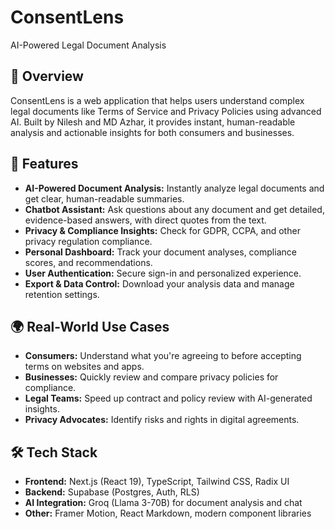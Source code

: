 # ConsentLens

AI-Powered Legal Document Analysis

## 🚀 Overview
ConsentLens is a web application that helps users understand complex legal documents like Terms of Service and Privacy Policies using advanced AI. Built by Nilesh and MD Azhar, it provides instant, human-readable analysis and actionable insights for both consumers and businesses.

## 🌟 Features
- **AI-Powered Document Analysis:** Instantly analyze legal documents and get clear, human-readable summaries.
- **Chatbot Assistant:** Ask questions about any document and get detailed, evidence-based answers, with direct quotes from the text.
- **Privacy & Compliance Insights:** Check for GDPR, CCPA, and other privacy regulation compliance.
- **Personal Dashboard:** Track your document analyses, compliance scores, and recommendations.
- **User Authentication:** Secure sign-in and personalized experience.
- **Export & Data Control:** Download your analysis data and manage retention settings.

## 🌍 Real-World Use Cases
- **Consumers:** Understand what you're agreeing to before accepting terms on websites and apps.
- **Businesses:** Quickly review and compare privacy policies for compliance.
- **Legal Teams:** Speed up contract and policy review with AI-generated insights.
- **Privacy Advocates:** Identify risks and rights in digital agreements.

## 🛠️ Tech Stack
- **Frontend:** Next.js (React 19), TypeScript, Tailwind CSS, Radix UI
- **Backend:** Supabase (Postgres, Auth, RLS)
- **AI Integration:** Groq (Llama 3-70B) for document analysis and chat
- **Other:** Framer Motion, React Markdown, modern component libraries
